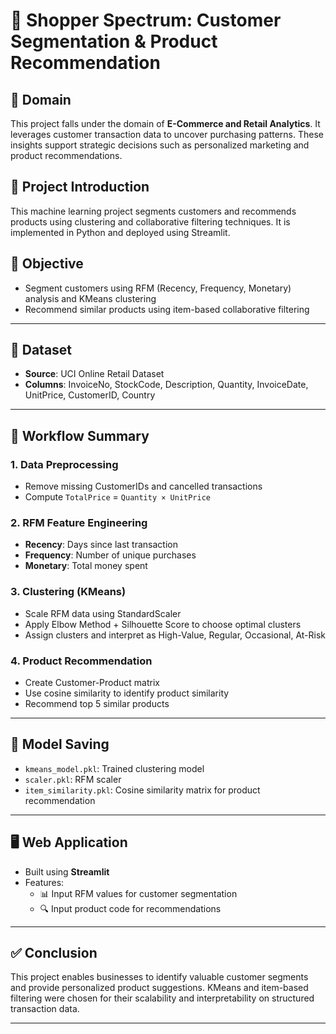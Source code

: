 # 🛒 Shopper Spectrum: Customer Segmentation & Product Recommendation

## 📌 Domain
This project falls under the domain of **E-Commerce and Retail Analytics**. It leverages customer transaction data to uncover purchasing patterns. These insights support strategic decisions such as personalized marketing and product recommendations.

## 🎯 Project Introduction
This machine learning project segments customers and recommends products using clustering and collaborative filtering techniques. It is implemented in Python and deployed using Streamlit.

## 🚀 Objective
- Segment customers using RFM (Recency, Frequency, Monetary) analysis and KMeans clustering  
- Recommend similar products using item-based collaborative filtering

---

## 📁 Dataset
- **Source**: UCI Online Retail Dataset
- **Columns**: InvoiceNo, StockCode, Description, Quantity, InvoiceDate, UnitPrice, CustomerID, Country

---

## 🧠 Workflow Summary

### 1. Data Preprocessing
- Remove missing CustomerIDs and cancelled transactions
- Compute `TotalPrice` = `Quantity × UnitPrice`

### 2. RFM Feature Engineering
- **Recency**: Days since last transaction  
- **Frequency**: Number of unique purchases  
- **Monetary**: Total money spent

### 3. Clustering (KMeans)
- Scale RFM data using StandardScaler
- Apply Elbow Method + Silhouette Score to choose optimal clusters
- Assign clusters and interpret as High-Value, Regular, Occasional, At-Risk

### 4. Product Recommendation
- Create Customer-Product matrix
- Use cosine similarity to identify product similarity
- Recommend top 5 similar products

---

## 💾 Model Saving
- `kmeans_model.pkl`: Trained clustering model
- `scaler.pkl`: RFM scaler
- `item_similarity.pkl`: Cosine similarity matrix for product recommendation

---

## 🖥️ Web Application
- Built using **Streamlit**
- Features:
  - 📊 Input RFM values for customer segmentation
  - 🔍 Input product code for recommendations

---

## ✅ Conclusion
This project enables businesses to identify valuable customer segments and provide personalized product suggestions. KMeans and item-based filtering were chosen for their scalability and interpretability on structured transaction data.

---

